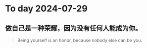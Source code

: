 
# To day 2024-07-29


## 做自己是一种荣耀，因为没有任何人能成为你。
> Being yourself is an honor, because nobody else can be you.

    